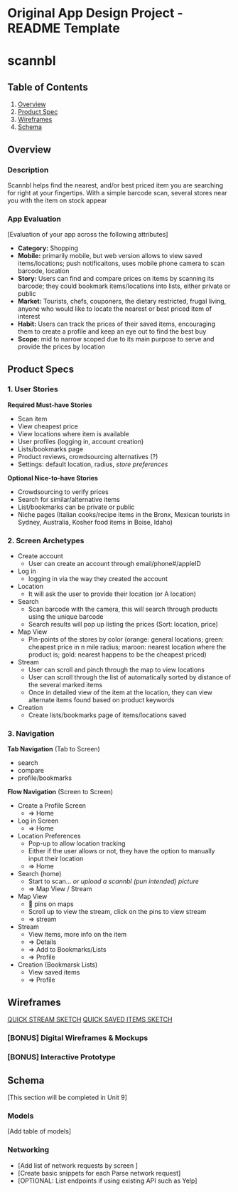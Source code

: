 Original App Design Project - README Template
===

# scannbl

## Table of Contents
1. [Overview](#Overview)
1. [Product Spec](#Product-Spec)
1. [Wireframes](#Wireframes)
2. [Schema](#Schema)

## Overview
### Description
Scannbl helps find the nearest, and/or best priced item you are searching for right at your fingertips. With a simple barcode scan, several stores near you with the item on stock appear

### App Evaluation
[Evaluation of your app across the following attributes]
- **Category:** Shopping
- **Mobile:** primarily mobile, but web version allows to view saved items/locations; push notificaitons, uses mobile phone camera to scan barcode, location 
- **Story:** Users can find and compare prices on items by scanning its barcode; they could bookmark items/locations into lists, either private or public
- **Market:** Tourists, chefs, couponers, the dietary restricted, frugal living, anyone who would like to locate the nearest or best priced item of interest
- **Habit:** Users can track the prices of their saved items, encouraging them to create a profile and keep an eye out to find the best buy
- **Scope:** mid to narrow scoped due to its main purpose to serve and provide the prices by location

## Product Specs

### 1. User Stories

**Required Must-have Stories**

* Scan item
* View cheapest price
* View locations where item is available
* User profiles (logging in, account creation)
* Lists/bookmarks page
* Product reviews, crowdsourcing alternatives (?)
* Settings: default location, radius, *store preferences*

**Optional Nice-to-have Stories**

* Crowdsourcing to verify prices
* Search for similar/alternative items
* List/bookmarks can be private or public
* Niche pages (Italian cooks/recipe items in the Bronx, Mexican tourists in Sydney, Australia, Kosher food items in Boise, Idaho)

### 2. Screen Archetypes

* Create account 
   * User can create an account through email/phone#/appleID
* Log in
   * logging in via the way they created the account
* Location
    * It will ask the user to provide their location (or A location)
* Search
   * Scan barcode with the camera, this will search through products using the unique barcode
   * Search results will pop up listing the prices (Sort: location, price)
* Map View
   * Pin-points of the stores by color (orange: general locations; green: cheapest price in n mile radius; maroon: nearest location where the product is; gold: nearest happens to be the cheapest priced)
* Stream
   * User can scroll and pinch through the map to view locations
   * User can scroll through the list of automatically sorted by distance of the several marked items
   * Once in detailed view of the item at the location, they can view alternate items found based on product keywords
* Creation
   * Create lists/bookmarks page of items/locations saved


### 3. Navigation

**Tab Navigation** (Tab to Screen)

* search
* compare
* profile/bookmarks

**Flow Navigation** (Screen to Screen)

* Create a Profile Screen
    * => Home
* Log in Screen
    * => Home
* Location Preferences
    * Pop-up to allow location tracking
    * Either if the user allows or not, they have the option to manually input their location
    * => Home
* Search (home)
   * Start to scan... *or upload a scannbl (pun intended) picture*
   * => Map View / Stream
* Map View
    * 📍 pins on maps
    * Scroll up to view the stream, click on the pins to view stream
    * => stream
* Stream
    * View items, more info on the item
    * => Details
    * => Add to Bookmarks/Lists
    * => Profile
* Creation (Bookmarsk Lists)
    * View saved items
    * => Profile

## Wireframes
[QUICK STREAM SKETCH](https://imgur.com/a/Sv4rqTc)
[QUICK SAVED ITEMS SKETCH](https://i.imgur.com/cf17ekM.jpeg)



### [BONUS] Digital Wireframes & Mockups

### [BONUS] Interactive Prototype

## Schema 
[This section will be completed in Unit 9]
### Models
[Add table of models]
### Networking
- [Add list of network requests by screen ]
- [Create basic snippets for each Parse network request]
- [OPTIONAL: List endpoints if using existing API such as Yelp]
